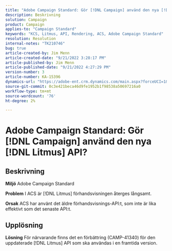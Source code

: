 ```yaml
---
title: "Adobe Campaign Standard: Gör [!DNL Campaign] använd den nya [!DNL Litmus] API?"
description: Beskrivning
solution: Campaign
product: Campaign
applies-to: "Campaign Standard"
keywords: "KCS, Litmus, API, Rendering, ACS, Adobe Campaign Standard"
resolution: Resolution
internal-notes: "TK210746"
bug: true
article-created-by: Jim Menn
article-created-date: "9/21/2022 3:28:17 PM"
article-published-by: Jim Menn
article-published-date: "9/21/2022 4:27:29 PM"
version-number: 3
article-number: KA-15396
dynamics-url: "https://adobe-ent.crm.dynamics.com/main.aspx?forceUCI=1&pagetype=entityrecord&etn=knowledgearticle&id=8c66a603-c239-ed11-9db1-0022480866ad"
source-git-commit: 0c3e421beca46d9fe1952b1f98538a50697216a0
workflow-type: tm+mt
source-wordcount: '76'
ht-degree: 2%

---
```


# Adobe Campaign Standard: Gör [!DNL Campaign] använd den nya [!DNL Litmus] API?

## Beskrivning


<b>Miljö</b>
Adobe Campaign Standard

<b>Problem</b>
I ACS är [!DNL Litmus] förhandsvisningen återges långsamt.

<b>Orsak</b>
ACS har använt det äldre förhandsvisnings-API:t, som inte är lika effektivt som det senaste API:t.


## Upplösning


<b>Lösning</b>
För närvarande finns det en förbättring (CAMP-41340) för den uppdaterade [!DNL Litmus] API som ska användas i en framtida version.
